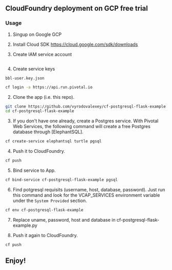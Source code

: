 ## CloudFoundry deployment on GCP free trial



### Usage

1. Singup on Google GCP

2. Install Cloud SDK
https://cloud.google.com/sdk/downloads

3. Create IAM service account
```gcloud iam service-accounts create bbl-user --display-name "BBL"
```
4. Create service keys
```gcloud iam service-accounts keys create --iam-account='bbl-user@upbeat-cosine-188006.iam.gserviceaccount.com' \
bbl-user.key.json
```


  ```bash
  cf login -a https://api.run.pivotal.io
  ```

2. Clone the app (i.e. this repo).

  ```bash
  git clone https://github.com/vyrodovalexey/cf-postgresql-flask-example.git
  cd cf-postgresql-flask-example
  ```

3. If you don't have one already, create a Postgres service.  With Pivotal Web Services, the following command will create a free Postgres database through [ElephantSQL].

  ```bash
  cf create-service elephantsql turtle pgsql
  ```

4. Push it to CloudFoundry.

  ```bash
  cf push
  ```

5. Bind service to App.

  ```bash
  cf bind-service cf-postgresql-flask-example pgsql
  ```

6. Find potgresql requisits (username, host, database, password).  Just run this command and look for the VCAP_SERVICES environment variable under the `System Provided` section.

  ```bash
  cf env cf-postgresql-flask-example
  ```
  
7. Replace uname, password, host and database in cf-postgresql-flask-example.py

8. Push it again to CloudFoundry.
  ```bash
  cf push
  ```

## Enjoy!

